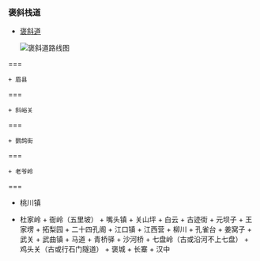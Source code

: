 ### 褒斜栈道


+ [褒斜道](baoxie.md)
    
    ![褒斜道路线图](/img/baoxieGoogle.jpg)
    
===
    
    + 眉县
    
=== 

    + 斜峪关

===    

    + 鹦鸽街

===    

    + 老爷岭

===    
   
   + 桃川镇
   
   + 杜家岭
    + 衙岭（五里坡）
    + 嘴头镇
    + 关山坪
    + 白云
    + 古迹街
    + 元坝子
    + 王家塄
    + 拓梨园
    + 二十四孔阁
    + 江口镇
    + 江西营
    + 柳川
    + 孔雀台
    + 姜窝子
    + 武关
    + 武曲镇
    + 马道
    + 青桥驿
    + 沙河桥
    + 七盘岭（古或沿河不上七盘）
    + 鸡头关（古或行石门隧道）
    + 褒城
    + 长寨
    + 汉中
